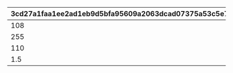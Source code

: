 |3cd27a1faa1ee2ad1eb9d5bfa95609a2063dcad07375a53c5e7514fd65fbd0bf|863cd0d632a82a680da11b228ac7e22c9e0cdc8291627231a71e5bdf8bc75659|6b59e95f7611095baf44c5f3972993e5b3b17d98bf88f53f3af9be2b1791aa42|f3a938d7dc601949c18f964a770af1378fb8ae549329482c9f1cb038113c47f1|
| --- | --- | --- | --- |
|108|111|105|1|
|255|350|160|2|
|110|120|105|3|
|1.5|0.5|2.5|4|